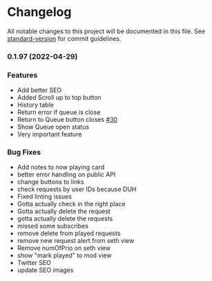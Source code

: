 # Changelog

All notable changes to this project will be documented in this file. See [standard-version](https://github.com/conventional-changelog/standard-version) for commit guidelines.

### 0.1.97 (2022-04-29)


### Features

* Add better SEO
* Added Scroll up to top button
* History table
* Return error if queue is close
* Return to Queue button closes [#30](https://github.com/opti21/pepega-panel-frontend/issues/30)
* Show Queue open status
* Very important feature


### Bug Fixes

* Add notes to now playing card
* better error handling on public API
* change buttons to links
* check requests by user IDs because DUH
* Fixed linting issues
* Gotta actually check in the right place
* Gotta actually delete the request
* gotta actually delete the requests
* missed some subscribes
* remove delete from played requests
* remove new request alert from seth view
* Remove numOfPrio on seth view
* show "mark played" to mod view
* Twitter SEO
* update SEO images
